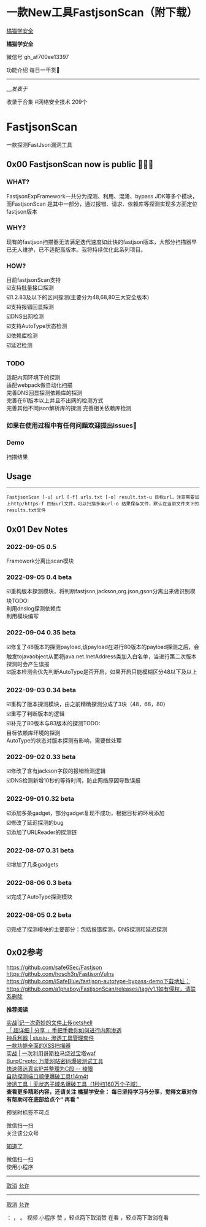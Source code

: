 #  一款New工具FastjsonScan（附下载）

[ 橘猫学安全 ](javascript:void\(0\);)

**橘猫学安全** ![]()

微信号 gh_af700ee13397

功能介绍 每日一干货🙂

____

___发表于_

收录于合集 #网络安全技术 209个

# FastjsonScan

一款探测FastJson漏洞工具

## 0x00 FastjsonScan now is public 🎉🎉🎉

### WHAT?

FastjsonExpFramework一共分为探测、利用、混淆、bypass JDK等多个模块，而FastjsonScan
是其中一部分，通过报错、请求、依赖库等探测实现多方面定位fastjson版本

### WHY?

现有的fastjson扫描器无法满足迭代速度如此快的fastjson版本，大部分扫描器早已无人维护，已不适配高版本。我将持续优化此系列项目。

### HOW?

目前fastjsonScan支持  
☑️支持批量接口探测  
☑️1.2.83及以下的区间探测(主要分为48,68,80三大安全版本)  
☑️支持报错回显探测  
☑️DNS出网检测  
☑️支持AutoType状态检测  
☑️依赖库检测  
☑️延迟检测

### TODO

适配内网环境下的探测  
适配webpack做自动化扫描  
完善DNS回显探测依赖库的探测  
完善在61版本以上并且不出网的检测方式  
完善其他不同json解析库的探测 完善相关依赖库检测

### 如果在使用过程中有任何问题欢迎提出issues👏

### Demo

![]()扫描结果  
![]()

## Usage

  

  *   *   *   * 

    
    
    FastjsonScan [-u] url [-f] urls.txt [-o] result.txt-u 目标url，注意需要加上http/https-f 目标url文件，可以扫描多条url-o 结果保存文件，默认在当前文件夹下的results.txt文件

## 0x01 Dev Notes

### 2022-09-05 0.5

Framework分离出scan模块

### 2022-09-05 0.4 beta

☑️重构版本探测模块，将判断fastjson,jackson,org.json,gson分离出来做识别模块TODO:  
利用dnslog探测依赖库  
利用模块编写

### 2022-09-04 0.35 beta

☑️修复了48版本的探测payload,该payload在进行80版本的payload探测之后，会触发tojavaobject从而将java.net.InetAddress类加入白名单，当进行第二次版本探测时会产生误报  
☑️版本检测会优先判断AutoType是否开启，如果开启只能模糊区分48以下及以上

### 2022-09-03 0.34 beta

☑️重构了版本探测模块，由之前精确探测分成了3块（48，68，80）  
☑️重写了判断版本的逻辑  
☑️补充了80版本与83版本的探测TODO:  
目标依赖库环境的探测  
AutoType的状态对版本探测有影响，需要做处理

### 2022-09-02 0.33 beta

☑️修改了含有jackson字段的报错检测逻辑  
☑️DNS检测新增10秒的等待时间，防止网络原因导致误报

### 2022-09-01 0.32 beta

☑️添加多条gadget，部分gadget复现不成功，根据目标的环境添加  
☑️修改了延迟探测的bug  
☑️添加了URLReader的探测链

### 2022-08-07 0.31 beta

☑️增加了几条gadgets

### 2022-08-06 0.3 beta

☑️完成了AutoType探测模块

### 2022-08-05 0.2 beta

☑️完成了探测模块的主要部分：包括报错探测，DNS探测和延迟探测

## 0x02参考

https://github.com/safe6Sec/Fastjson  
https://github.com/hosch3n/FastjsonVulns  
https://github.com/iSafeBlue/fastjson-autotype-bypass-demo下载地址：  
https://github.com/a1phaboy/FastjsonScan/releases/tag/v1.1如有侵权，请联系删除

 **推荐阅读**

[实战|记一次奇妙的文件上传getshell](http://mp.weixin.qq.com/s?__biz=Mzg5OTY2NjUxMw==&mid=2247495718&idx=1&sn=e25bcb693e5a50988f4a7ccd4552c2e2&chksm=c04d7718f73afe0e282c778af8587446ff48cd88422701126b0b21fa7f5027c3cde89e0c3d6d&scene=21#wechat_redirect)  
[「 超详细 | 分享
」手把手教你如何进行内网渗透](http://mp.weixin.qq.com/s?__biz=Mzg5OTY2NjUxMw==&mid=2247495694&idx=1&sn=502c812024302566881bad63e01e98cb&chksm=c04d7730f73afe267fd4ef57fb3c74416b20db0ba8e6b03f0c1fd7785348860ccafc15404f24&scene=21#wechat_redirect)  
[神兵利器 | siusiu-
渗透工具管理套件](http://mp.weixin.qq.com/s?__biz=Mzg5OTY2NjUxMw==&mid=2247495385&idx=1&sn=4d2d8456c27e058a30b147cb7ed51ab1&chksm=c04d69e7f73ae0f11b382cddddb4a07828524a53c0c2987d572967371470a48ad82ae96e7eb1&scene=21#wechat_redirect)  
[一款功能全面的XSS扫描器](http://mp.weixin.qq.com/s?__biz=Mzg5OTY2NjUxMw==&mid=2247495361&idx=1&sn=26077792908952c6279deeb2a19ebe37&chksm=c04d69fff73ae0e9f2e03dd8e347f35d660a7fd3d51b0f5e45c8c64afc90c0ee34c4251f9c80&scene=21#wechat_redirect)  
[实战 |
一次利用哥斯拉马绕过宝塔waf](http://mp.weixin.qq.com/s?__biz=Mzg5OTY2NjUxMw==&mid=2247495331&idx=1&sn=94b63a0ec82de62191f0911a39b63b7a&chksm=c04d699df73ae08b946e4cf53ceea1bc7591dad0ce18a7ccffed33aa52adccb18b4b1aa78f4c&scene=21#wechat_redirect)  
[BurpCrypto:
万能网站密码爆破测试工具](http://mp.weixin.qq.com/s?__biz=Mzg5OTY2NjUxMw==&mid=2247495253&idx=1&sn=d4c46484a44892ef7235342d2763e6be&chksm=c04d696bf73ae07d0c16cff3317f6eb847df2251a9f2332bbe7de56cb92da53b206cd4100210&scene=21#wechat_redirect)  
[快速筛选真实IP并整理为C段 --
棱眼](http://mp.weixin.qq.com/s?__biz=Mzg5OTY2NjUxMw==&mid=2247495199&idx=1&sn=74c00ba76f4f6726107e2820daf7817a&chksm=c04d6921f73ae037efe92e051ac3978068d29e76b09cf5b0b501452693984f96baa9436457e4&scene=21#wechat_redirect)  
[自动探测端口顺便爆破工具t14m4t](http://mp.weixin.qq.com/s?__biz=Mzg5OTY2NjUxMw==&mid=2247495141&idx=1&sn=084e8231c0495e91d1bd841e3f43b61c&chksm=c04d6adbf73ae3cdbb0a4cc754f78228772d6899b94d0ea6bb735b4b5ca03c51e7715b43d0af&scene=21#wechat_redirect)  
[渗透工具｜无状态子域名爆破工具（1秒扫160万个子域）](http://mp.weixin.qq.com/s?__biz=Mzg5OTY2NjUxMw==&mid=2247495099&idx=1&sn=385764328aff5ec49acddab380721af0&chksm=c04d6a85f73ae393ffab22021839f5baec3802d495c34fb364cbdd9b7cb0cf642851e9527ba7&scene=21#wechat_redirect)  
 **查看更多精彩内容，还请关注** **橘猫学安全：** **每日坚持学习与分享，觉得文章对你有帮助可在底部给点个“** **再看 ”**

预览时标签不可点

微信扫一扫  
关注该公众号

[知道了](javascript:;)

微信扫一扫  
使用小程序

****

[取消](javascript:void\(0\);) [允许](javascript:void\(0\);)

****

[取消](javascript:void\(0\);) [允许](javascript:void\(0\);)

： ， 。   视频 小程序 赞 ，轻点两下取消赞 在看 ，轻点两下取消在看

